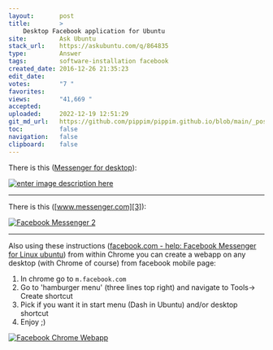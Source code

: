 ```yaml
---
layout:       post
title:        >
    Desktop Facebook application for Ubuntu
site:         Ask Ubuntu
stack_url:    https://askubuntu.com/q/864835
type:         Answer
tags:         software-installation facebook
created_date: 2016-12-26 21:35:23
edit_date:    
votes:        "7 "
favorites:    
views:        "41,669 "
accepted:     
uploaded:     2022-12-19 12:51:29
git_md_url:   https://github.com/pippim/pippim.github.io/blob/main/_posts/2016/2016-12-26-Desktop-Facebook-application-for-Ubuntu.md
toc:          false
navigation:   false
clipboard:    false
---
```


There is this ([Messenger for desktop][1]): 

[![enter image description here][2]][2]


----------


There is this ([www.messenger.com][3]):

[![Facebook Messenger 2][4]][4]


----------


Also using these instructions ([facebook.com - help: Facebook Messenger for Linux ubuntu][5]) from within Chrome you can create a webapp on any desktop (with Chrome of course) from facebook mobile page:

 1. In chrome go to `m.facebook.com`
 2. Go to 'hamburger menu' (three lines top right) and navigate to Tools-> Create shortcut
 3. Pick if you want it in start menu (Dash in Ubuntu) and/or desktop shortcut
 4. Enjoy ;)

[![Facebook Chrome Webapp][6]][6]


  [1]: https://messengerfordesktop.com/
  [2]: https://i.stack.imgur.com/LBobA.png
  [3]: https://www.messenger.com/
  [4]: https://i.stack.imgur.com/F5k7Y.png
  [5]: https://www.facebook.com/help/community/question/?id=10200236345979960
  [6]: https://i.stack.imgur.com/XOQcW.png
